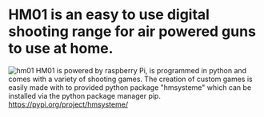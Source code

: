 # HM01 is an easy to use digital shooting range for air powered guns to use at home.
![hm01](https://user-images.githubusercontent.com/67373600/203853398-f8259137-b043-40a2-aa02-c17e5640483d.png)
HM01 is powered by raspberry Pi, is programmed in python and comes with a variety of shooting games.
The creation of custom games is easily made with to provided python package "hmsysteme" which can be installed via the python package manager pip.
https://pypi.org/project/hmsysteme/
